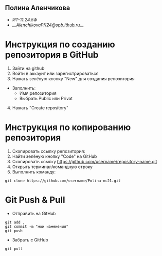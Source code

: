 ## Полина Аленчикова
- _ИТ-11.24.5Ф_
- *__AlenchikovaPK24@spb.ithub.ru__*

# Инструкция по созданию репозитория в GitHub
1. Зайти на github
2. Войти в аккаунт или зарегистрироваться
3. Нажать зелёную кнопку "New" для создания репозитория
- Заполнить:
  - Имя репозитория
  - Выбрать Public или Privat
4. Нажать "Create repository"

# Инструкция по копированию репозитория 
1. Скопировать ссылку репозитория:
2. Найти зелёную кнопку "Code" на GitHub
3. Скопировать ссылку https://github.com/username/repository-name.git
4. Открыть терминал/командную строку
5. Выполнить команду:
```
git clone https://github.com/username/Polina-mc21.git
```

# Git Push & Pull
- Отправить на GitHub
```
git add .
git commit -m "мои изменения"
git push
```
- Забрать с GitHub
```
git pull
```
